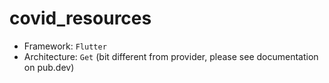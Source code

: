 # covid_resources

- Framework: `Flutter`
- Architecture: `Get` (bit different from provider, please see documentation on pub.dev)
